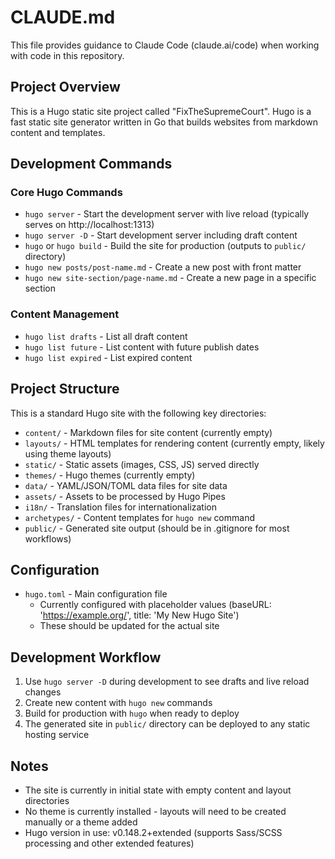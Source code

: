 # CLAUDE.md

This file provides guidance to Claude Code (claude.ai/code) when working with code in this repository.

## Project Overview

This is a Hugo static site project called "FixTheSupremeCourt". Hugo is a fast static site generator written in Go that builds websites from markdown content and templates.

## Development Commands

### Core Hugo Commands
- `hugo server` - Start the development server with live reload (typically serves on http://localhost:1313)
- `hugo server -D` - Start development server including draft content
- `hugo` or `hugo build` - Build the site for production (outputs to `public/` directory)
- `hugo new posts/post-name.md` - Create a new post with front matter
- `hugo new site-section/page-name.md` - Create a new page in a specific section

### Content Management
- `hugo list drafts` - List all draft content
- `hugo list future` - List content with future publish dates
- `hugo list expired` - List expired content

## Project Structure

This is a standard Hugo site with the following key directories:

- `content/` - Markdown files for site content (currently empty)
- `layouts/` - HTML templates for rendering content (currently empty, likely using theme layouts)
- `static/` - Static assets (images, CSS, JS) served directly
- `themes/` - Hugo themes (currently empty)
- `data/` - YAML/JSON/TOML data files for site data
- `assets/` - Assets to be processed by Hugo Pipes
- `i18n/` - Translation files for internationalization
- `archetypes/` - Content templates for `hugo new` command
- `public/` - Generated site output (should be in .gitignore for most workflows)

## Configuration

- `hugo.toml` - Main configuration file
  - Currently configured with placeholder values (baseURL: 'https://example.org/', title: 'My New Hugo Site')
  - These should be updated for the actual site

## Development Workflow

1. Use `hugo server -D` during development to see drafts and live reload changes
2. Create new content with `hugo new` commands
3. Build for production with `hugo` when ready to deploy
4. The generated site in `public/` directory can be deployed to any static hosting service

## Notes

- The site is currently in initial state with empty content and layout directories
- No theme is currently installed - layouts will need to be created manually or a theme added
- Hugo version in use: v0.148.2+extended (supports Sass/SCSS processing and other extended features)